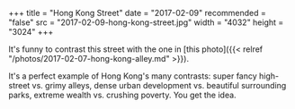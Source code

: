+++
title = "Hong Kong Street"
date = "2017-02-09"
recommended = "false"
src = "2017-02-09-hong-kong-street.jpg"
width = "4032"
height = "3024"
+++

It's funny to contrast this street with the one in [this photo]({{< relref "/photos/2017-02-07-hong-kong-alley.md" >}}).

It's a perfect example of Hong Kong's many contrasts: super fancy high-street vs. grimy alleys, dense urban development vs. beautiful surrounding parks, extreme wealth vs. crushing poverty. You get the idea.
